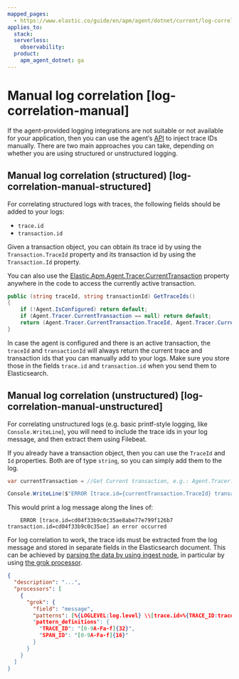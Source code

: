 ```yaml
---
mapped_pages:
  - https://www.elastic.co/guide/en/apm/agent/dotnet/current/log-correlation-manual.html
applies_to:
  stack:
  serverless:
    observability:
  product:
    apm_agent_dotnet: ga
---
```


# Manual log correlation [log-correlation-manual]

If the agent-provided logging integrations are not suitable or not available for your application, then you can use the agent’s [API](/reference/public-api.md) to inject trace IDs manually. There are two main approaches you can take, depending on whether you are using structured or unstructured logging.


## Manual log correlation (structured) [log-correlation-manual-structured]

For correlating structured logs with traces, the following fields should be added to your logs:

* `trace.id`
* `transaction.id`

Given a transaction object, you can obtain its trace id by using the `Transaction.TraceId` property and its transaction id by using the `Transaction.Id` property.

You can also use the [Elastic.Apm.Agent.Tracer.CurrentTransaction](/reference/public-api.md#api-current-transaction) property anywhere in the code to access the currently active transaction.

```csharp
public (string traceId, string transactionId) GetTraceIds()
{
	if (!Agent.IsConfigured) return default;
	if (Agent.Tracer.CurrentTransaction == null) return default;
	return (Agent.Tracer.CurrentTransaction.TraceId, Agent.Tracer.CurrentTransaction.Id);
}
```

In case the agent is configured and there is an active transaction, the `traceId` and `transactionId` will always return the current trace and transaction ids that you can manually add to your logs. Make sure you store those in the fields `trace.id` and `transaction.id` when you send them to Elasticsearch.


## Manual log correlation (unstructured) [log-correlation-manual-unstructured]

For correlating unstructured logs (e.g. basic printf-style logging, like `Console.WriteLine`), you will need to include the trace ids in your log message, and then extract them using Filebeat.

If you already have a transaction object, then you can use the `TraceId` and `Id` properties. Both are of type `string`, so you can simply add them to the log.

```csharp
var currentTransaction = //Get Current transaction, e.g.: Agent.Tracer.CurrentTransaction;

Console.WriteLine($"ERROR [trace.id={currentTransaction.TraceId} transaction.id={currentTransaction.Id}] an error occurred");
```

This would print a log message along the lines of:

```
    ERROR [trace.id=cd04f33b9c0c35ae8abe77e799f126b7 transaction.id=cd04f33b9c0c35ae] an error occurred
```

For log correlation to work, the trace ids must be extracted from the log message and stored in separate fields in the Elasticsearch document. This can be achieved by [parsing the data by using ingest node](beats://reference/filebeat/configuring-ingest-node.md), in particular by using [the grok processor](elasticsearch://reference/enrich-processor/grok-processor.md).

```json
{
  "description": "...",
  "processors": [
    {
      "grok": {
        "field": "message",
        "patterns": [%{LOGLEVEL:log.level} \\[trace.id=%{TRACE_ID:trace.id}(?: transaction.id=%{SPAN_ID:transaction.id})?\\] %{GREEDYDATA:message}"],
        "pattern_definitions": {
          "TRACE_ID": "[0-9A-Fa-f]{32}",
          "SPAN_ID": "[0-9A-Fa-f]{16}"
        }
      }
    }
  ]
}
```

